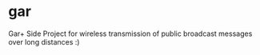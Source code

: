 # gar
Gar+ Side Project for wireless transmission of public broadcast messages over long distances :)
